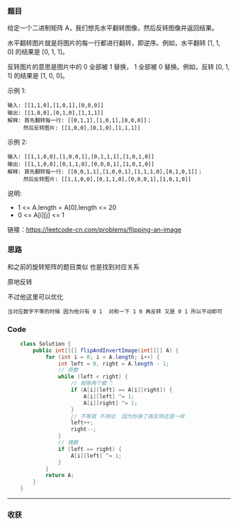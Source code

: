 ### 题目

给定一个二进制矩阵 A，我们想先水平翻转图像，然后反转图像并返回结果。

水平翻转图片就是将图片的每一行都进行翻转，即逆序。例如，水平翻转 [1, 1, 0] 的结果是 [0, 1, 1]。

反转图片的意思是图片中的 0 全部被 1 替换， 1 全部被 0 替换。例如，反转 [0, 1, 1] 的结果是 [1, 0, 0]。

示例 1:
```
输入: [[1,1,0],[1,0,1],[0,0,0]]
输出: [[1,0,0],[0,1,0],[1,1,1]]
解释: 首先翻转每一行: [[0,1,1],[1,0,1],[0,0,0]]；
     然后反转图片: [[1,0,0],[0,1,0],[1,1,1]]
```
示例 2:
```
输入: [[1,1,0,0],[1,0,0,1],[0,1,1,1],[1,0,1,0]]
输出: [[1,1,0,0],[0,1,1,0],[0,0,0,1],[1,0,1,0]]
解释: 首先翻转每一行: [[0,0,1,1],[1,0,0,1],[1,1,1,0],[0,1,0,1]]；
     然后反转图片: [[1,1,0,0],[0,1,1,0],[0,0,0,1],[1,0,1,0]]
```
说明:

- 1 <= A.length = A[0].length <= 20
- 0 <= A[i][j] <= 1

链接：https://leetcode-cn.com/problems/flipping-an-image

### 思路

和之前的旋转矩阵的题目类似 也是找到对应关系 

原地反转

不过他这里可以优化 

    当对应数字不等的时候 因为他只有 0 1  对称一下 1 0 再反转 又是 0 1 所以不动即可


### Code
```java
    class Solution {
        public int[][] flipAndInvertImage(int[][] A) {
            for (int i = 0; i < A.length; i++) {
                int left = 0, right = A.length - 1;
                // 奇数
                while (left < right) {
                    // 相等两个都 ^
                    if (A[i][left] == A[i][right]) {
                        A[i][left] ^= 1;
                        A[i][right] ^= 1;
                    }
                    // 不等就 不用动  因为你换了再反转还是一样
                    left++;
                    right--;
                }
                // 偶数
                if (left == right) {
                    A[i][left] ^= 1;
                }
            }
            return A;
        }
    }
```
*** 
### 收获
